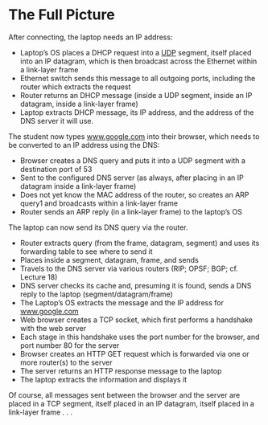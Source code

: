 # The Full Picture
After connecting, the laptop needs an IP address:
- Laptop’s OS places a DHCP request into a [UDP](UDP.md) segment, itself placed into an IP datagram, which is then broadcast across the Ethernet within a link-layer frame
- Ethernet switch sends this message to all outgoing ports, including the router which extracts the request
- Router returns an DHCP message (inside a UDP segment, inside an IP datagram, inside a link-layer frame)
- Laptop extracts DHCP message, its IP address, and the address of the DNS server it will use.

The student now types www.google.com into their browser, which needs to be converted to an IP address using the DNS:
- Browser creates a DNS query and puts it into a UDP segment with a destination port of 53
- Sent to the configured DNS server (as always, after placing in an IP datagram inside a link-layer frame)
- Does not yet know the MAC address of the router, so creates an ARP query1 and broadcasts within a link-layer frame
- Router sends an ARP reply (in a link-layer frame) to the laptop’s OS

The laptop can now send its DNS query via the router.  
- Router extracts query (from the frame, datagram, segment) and uses its forwarding table to see where to send it
- Places inside a segment, datagram, frame, and sends
- Travels to the DNS server via various routers (RIP; OPSF; BGP; cf. Lecture 18)
- DNS server checks its cache and, presuming it is found, sends a DNS reply to the laptop (segment/datagram/frame)
- The Laptop’s OS extracts the message and the IP address for www.google.com
- Web browser creates a TCP socket, which first performs a handshake with the web server
- Each stage in this handshake uses the port number for the browser, and port number 80 for the server
- Browser creates an HTTP GET request which is forwarded via one or more router(s) to the server
- The server returns an HTTP response message to the laptop
- The laptop extracts the information and displays it

Of course, all messages sent between the browser and the server are placed in a TCP segment, itself placed in an IP datagram, itself placed in a link-layer frame . . .  